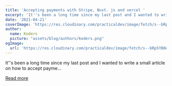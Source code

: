 ```yaml
---
title: 'Accepting payments with Stripe, Nuxt. js and vercel '
excerpt: 'It''s been a long time since my last post and I wanted to write a small article on how to accept payme...'
date: '2021-04-21'
coverImage: 'https://res.cloudinary.com/practicaldev/image/fetch/s--bRpSYB0o--/c_imagga_scale,f_auto,fl_progressive,h_420,q_auto,w_1000/https://dev-to-uploads.s3.amazonaws.com/uploads/articles/vmq3jrcl337whho09klo.png'
author:
  name: Koders
  picture: "assets/blog/authors/koders.png"
ogImage:
  url: 'https://res.cloudinary.com/practicaldev/image/fetch/s--bRpSYB0o--/c_imagga_scale,f_auto,fl_progressive,h_420,q_auto,w_1000/https://dev-to-uploads.s3.amazonaws.com/uploads/articles/vmq3jrcl337whho09klo.png'
---
```


It''s been a long time since my last post and I wanted to write a small article on how to accept payme...

[Read more](https://dev.to/fayaz/accepting-payments-with-stripe-nuxt-js-and-vercel-1m14)
